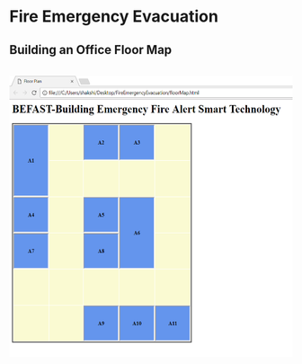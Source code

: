 # Fire Emergency Evacuation

## Building an Office Floor Map
</br>
<img src="https://github.com/shakshi/FireEmergencyEvacuation/blob/master/befast_screenshot.PNG" height=500>

